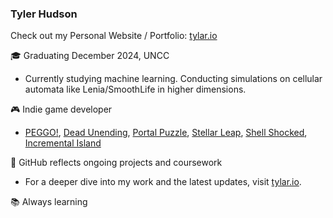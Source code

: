 ### Tyler Hudson

Check out my Personal Website / Portfolio: [tylar.io](https://tylar.io)

🎓 Graduating December 2024, UNCC
   - Currently studying machine learning. Conducting simulations on cellular automata like Lenia/SmoothLife in higher dimensions.

🎮 Indie game developer
   - [PEGGO!](https://store.steampowered.com/app/1684820/PEGGO/), [Dead Unending](https://store.steampowered.com/app/2236240/Dead_Unending/), [Portal Puzzle](https://store.steampowered.com/app/2611630/Portal_Puzzle/), [Stellar Leap](https://store.steampowered.com/app/2966910/Stellar_Leap/), [Shell Shocked](https://teamcrabby.itch.io/shellshocked), [Incremental Island](https://store.steampowered.com/app/2847980/Incremental_Island/)

🚀 GitHub reflects ongoing projects and coursework
   - For a deeper dive into my work and the latest updates, visit [tylar.io](https://tylar.io).

📚 Always learning



<!--
**Tylario/Tylario** is a ✨ _special_ ✨ repository because its `README.md` (this file) appears on your GitHub profile.

Here are some ideas to get you started:

- 🔭 I’m currently working on ...
- 🌱 I’m currently learning ...
- 👯 I’m looking to collaborate on ...
- 🤔 I’m looking for help with ...
- 💬 Ask me about ...
- 📫 How to reach me: ...
- 😄 Pronouns: ...
- ⚡ Fun fact: ...
-->
